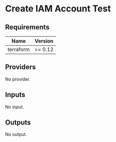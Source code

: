 # Create IAM Account Test


<!-- BEGIN TFDOCS -->
## Requirements

| Name | Version |
|------|---------|
| terraform | >= 0.12 |

## Providers

No provider.

## Inputs

No input.

## Outputs

No output.

<!-- END TFDOCS -->
